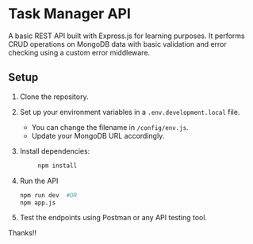 # Task Manager API  

A basic REST API built with Express.js for learning purposes. It performs CRUD operations on MongoDB data with basic validation and error checking using  a custom error middleware.  


## Setup  

1. Clone the repository.  
2. Set up your environment variables in a `.env.development.local` file.  
   - You can change the filename in `/config/env.js`.  
   - Update your MongoDB URL accordingly.  
3. Install dependencies:  
   ```sh
        npm install
   ```

4. Run the API
    ```bash
    npm run dev  #OR 
    npm app.js
    ```

5. Test the endpoints using Postman or any API testing tool.


Thanks!!
